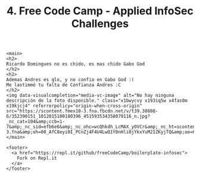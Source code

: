 

<html>
  <head>
    <title>Infosec Challenges</title>
    <meta name="" content="Free Code Camp - Infosec Challenges">
    <link rel="shortcut icon" href="https://cdn.hyperdev.com/us-east-1%3A52a203ff-088b-420f-81be-45bf559d01b1%2Ffavicon.ico" type="image/x-icon"/>
    <meta charset="utf-8">
    <meta http-equiv="X-UA-Compatible" content="IE=edge">
    <meta name="viewport" content="width=device-width, initial-scale=1">
    <link rel="stylesheet" href="style.css">
  </head>

  <body>
    <header>
      <h1>
        4. Free Code Camp - Applied InfoSec Challenges
      </h1>
    </header>

    <main>
    <h2> 
    Ricardo Domingues no es chido, es mas chido Gabo God
    </h2>
    <h2> 
    Ademas Andres es qlo, y no confia en Gabo God :(
    Me lastimmó tu falta de Confianza Andres :C
    </h2>
    <img data-visualcompletion="media-vc-image" alt="No hay ninguna descripción de la foto disponible." class="x1bwycvy x193iq5w x4fas0m x19kjcj4" referrerpolicy="origin-when-cross-origin" src="https://scontent.fmex10-3.fna.fbcdn.net/v/t39.30808-6/352390151_1012015100180396_451593534358079116_n.jpg?_nc_cat=104&amp;ccb=1-7&amp;_nc_sid=efb6e6&amp;_nc_ohc=wcQhkdh_LcMAX_yOVCr&amp;_nc_ht=scontent.fmex10-3.fna&amp;oh=00_AfC8eyi0I_PCnZj4F4U4LwQ1Y0nHli0jYkxYuM2IZKyjTQ&amp;oe=659B9BB4">
    </main>

    <footer>
      <a href="https://repl.it/github/freeCodeCamp/boilerplate-infosec">
        Fork on Repl.it
      </a>
    </footer>

  </body>
</html>
